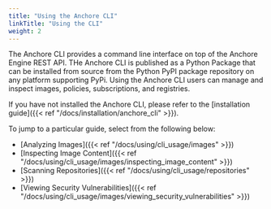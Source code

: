 ```yaml
---
title: "Using the Anchore CLI"
linkTitle: "Using the CLI"
weight: 2
---
```


The Anchore CLI provides a command line interface on top of the Anchore Engine REST API. THe Anchore CLI is published as a Python Package that can be installed from source from the Python PyPI package repository on any platform supporting PyPi. Using the Anchore CLI users can manage and inspect images, policies, subscriptions, and registries.

If you have not installed the Anchore CLI, please refer to the [installation guide]({{< ref "/docs/installation/anchore_cli" >}}).

To jump to a particular guide, select from the following below:

- [Analyzing Images]({{< ref "/docs/using/cli_usage/images" >}})
- [Inspecting Image Content]({{< ref "/docs/using/cli_usage/images/inspecting_image_content" >}})
- [Scanning Repositories]({{< ref "/docs/using/cli_usage/repositories" >}})
- [Viewing Security Vulnerabilities]({{< ref "/docs/using/cli_usage/images/viewing_security_vulnerabilities" >}})